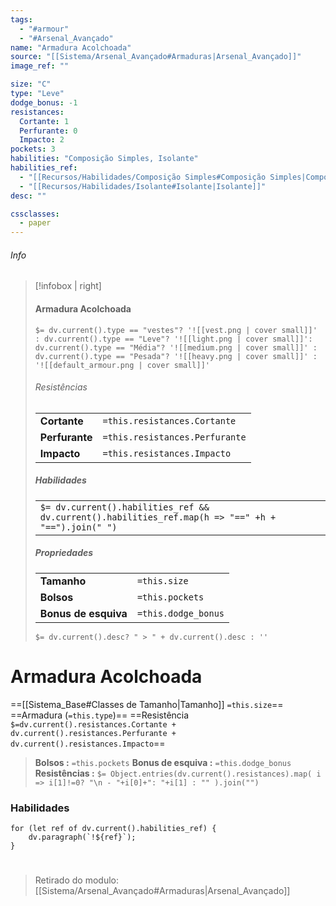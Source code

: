 ```yaml
---
tags:
  - "#armour"
  - "#Arsenal_Avançado"
name: "Armadura Acolchoada"
source: "[[Sistema/Arsenal_Avançado#Armaduras|Arsenal_Avançado]]"
image_ref: ""

size: "C"
type: "Leve"
dodge_bonus: -1 
resistances:
  Cortante: 1 
  Perfurante: 0 
  Impacto: 2 
pockets: 3 
habilities: "Composição Simples, Isolante"
habilities_ref: 
  - "[[Recursos/Habilidades/Composição Simples#Composição Simples|Composição Simples]]"
  - "[[Recursos/Habilidades/Isolante#Isolante|Isolante]]" 
desc: ""

cssclasses:
  - paper
---
```

###### Info
> [!infobox | right]
> ####   Armadura Acolchoada
> `$= dv.current().type == "vestes"? '![[vest.png | cover small]]' : dv.current().type == "Leve"? '![[light.png | cover small]]': dv.current().type == "Média"? '![[medium.png | cover small]]' : dv.current().type == "Pesada"? '![[heavy.png | cover small]]' : '![[default_armour.png | cover small]]' `
> 
> ###### Resistências
> | | |
> | ---- |  --- |
> | **Cortante** | `=this.resistances.Cortante`|
> | **Perfurante** | `=this.resistances.Perfurante` |
> | **Impacto** | `=this.resistances.Impacto` |
>
> 
> ##### Habilidades
> | |
> | ---- | 
> | `$= dv.current().habilities_ref && dv.current().habilities_ref.map(h => "==" +h + "==").join(" ")` | 
>
>
> ##### Propriedades 
> | | |
> | ---- |  --- |
> | **Tamanho** | `=this.size`|
> | **Bolsos** | `=this.pockets` |
> | **Bonus de esquiva** | `=this.dodge_bonus` |
> `$= dv.current().desc? " > " + dv.current().desc : ''`


# Armadura Acolchoada

==[[Sistema_Base#Classes de Tamanho|Tamanho]] `=this.size`== ==Armadura (`=this.type`)== ==Resistência `$=dv.current().resistances.Cortante + dv.current().resistances.Perfurante + dv.current().resistances.Impacto`==
> **Bolsos :**   `=this.pockets` 
> **Bonus de esquiva :**  `=this.dodge_bonus`
> **Resistências :** `$= Object.entries(dv.current().resistances).map( i => i[1]!=0? "\n - "+i[0]+": "+i[1] : "" ).join("")`


### Habilidades

```dataviewjs
for (let ref of dv.current().habilities_ref) {
    dv.paragraph(`!${ref}`);
}
```

#
> Retirado do modulo: [[Sistema/Arsenal_Avançado#Armaduras|Arsenal_Avançado]]
